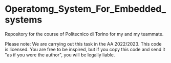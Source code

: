 # Operatomg_System_For_Embedded_systems
Repository for the course of Politecnico di Torino for my and my teammate.

Please note: We are carrying out this task in the AA 2022/2023. This code is licensed.
You are free to be inspired, but if you copy this code and send it "as if you were the author", you will be legally liable.
